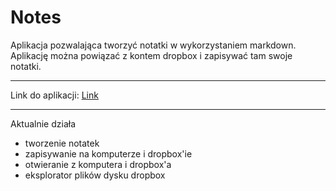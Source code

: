 # Notes
Aplikacja pozwalająca tworzyć notatki w wykorzystaniem markdown.
Aplikację można powiązać z kontem dropbox i zapisywać tam swoje notatki.

---
Link do aplikacji: [Link](https://meqeqsnotes.herokuapp.com)

---
Aktualnie działa
- tworzenie notatek
- zapisywanie na komputerze i dropbox'ie
- otwieranie z komputera i dropbox'a
- eksplorator plików dysku dropbox
